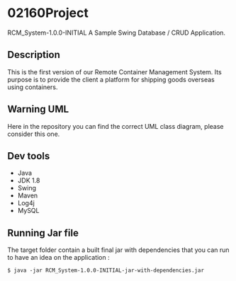 # 02160Project

RCM_System-1.0.0-INITIAL
A Sample Swing Database / CRUD Application.
## Description

This is the first version of our Remote Container Management System. Its purpose is to provide the client a platform 
for shipping goods overseas using containers.

## Warning UML
Here in the repository you can find the correct UML class diagram, please consider this one.

## Dev tools
* Java
* JDK 1.8
* Swing
* Maven
* Log4j
* MySQL


## Running Jar file
The target folder contain a built final jar with dependencies that you can run to have an idea on the application :

```
$ java -jar RCM_System-1.0.0-INITIAL-jar-with-dependencies.jar
```



